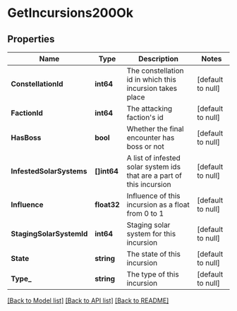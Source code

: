 # GetIncursions200Ok

## Properties
Name | Type | Description | Notes
------------ | ------------- | ------------- | -------------
**ConstellationId** | **int64** | The constellation id in which this incursion takes place | [default to null]
**FactionId** | **int64** | The attacking faction&#39;s id | [default to null]
**HasBoss** | **bool** | Whether the final encounter has boss or not | [default to null]
**InfestedSolarSystems** | **[]int64** | A list of infested solar system ids that are a part of this incursion | [default to null]
**Influence** | **float32** | Influence of this incursion as a float from 0 to 1 | [default to null]
**StagingSolarSystemId** | **int64** | Staging solar system for this incursion | [default to null]
**State** | **string** | The state of this incursion | [default to null]
**Type_** | **string** | The type of this incursion | [default to null]

[[Back to Model list]](../README.md#documentation-for-models) [[Back to API list]](../README.md#documentation-for-api-endpoints) [[Back to README]](../README.md)


